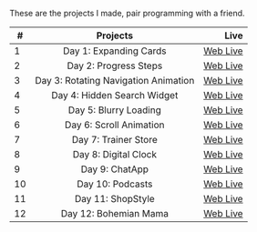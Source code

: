 These are the projects I made, pair programming with a friend.

| #   |               Projects               |                                                                                                   Live |
| --- | :----------------------------------: | -----------------------------------------------------------------------------------------------------: |
| 1   |        Day 1: Expanding Cards        |    [Web Live](https://lloydrivers.github.io/rite-of-passage/50%20Projects-in-50-days/Day-1/index.html) |
| 2   |        Day 2: Progress Steps         |    [Web Live](https://lloydrivers.github.io/rite-of-passage/50%20Projects-in-50-days/Day-2/index.html) |
| 3   | Day 3: Rotating Navigation Animation |    [Web Live](https://lloydrivers.github.io/rite-of-passage/50%20Projects-in-50-days/Day-3/index.html) |
| 4   |     Day 4: Hidden Search Widget      |  [Web Live](https://lloydrivers.github.io/rite-of-passage/50%20Projects-in-50-days/Day%204/index.html) |
| 5   |        Day 5: Blurry Loading         |  [Web Live](https://lloydrivers.github.io/rite-of-passage/50%20Projects-in-50-days/Day%205/index.html) |
| 6   |       Day 6: Scroll Animation        |  [Web Live](https://lloydrivers.github.io/rite-of-passage/50%20Projects-in-50-days/Day%206/index.html) |
| 7   |         Day 7: Trainer Store         |  [Web Live](https://lloydrivers.github.io/rite-of-passage/50%20Projects-in-50-days/Day%207/index.html) |
| 8   |         Day 8: Digital Clock         |  [Web Live](https://lloydrivers.github.io/rite-of-passage/50%20Projects-in-50-days/Day%208/index.html) |
| 9   |            Day 9: ChatApp            |    [Web Live](https://lloydrivers.github.io/rite-of-passage/50%20Projects-in-50-days/Day-9/index.html) |
| 10  |           Day 10: Podcasts           | [Web Live](https://lloydrivers.github.io/rite-of-passage/50%20Projects-in-50-days/Day%2010/index.html) |
| 11  |          Day 11: ShopStyle           |   [Web Live](https://lloydrivers.github.io/rite-of-passage/50%20Projects-in-50-days/Day-11/index.html) |
| 12  |        Day 12: Bohemian Mama         |   [Web Live](https://lloydrivers.github.io/rite-of-passage/50%20Projects-in-50-days/Day-12/index.html) |

